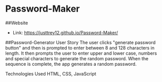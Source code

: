 # Password-Maker

##Website
* Link: https://justtrey12.github.io/Password-Maker/

##Password-Generator
User Story
The user clicks "generate password button" and then is prompted to enter between 8 and 128 characters in length. It then prompts the user to enter upper and lower case, numbers and special characters to generate the random password. When the sequence is complete, the app generates a random password.

Technologies Used
HTML, CSS, JavaScript
